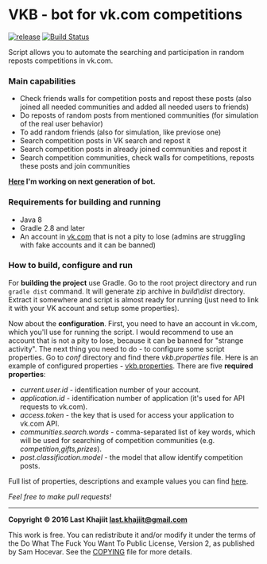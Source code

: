 # VKB - bot for vk.com competitions

[![release](https://img.shields.io/badge/release-v1.0-brightgreen.png?style=default)](https://github.com/last-khajiit/vkb/releases/latest) [![Build Status](https://travis-ci.org/last-khajiit/vkb.svg?branch=master)](https://travis-ci.org/last-khajiit/vkb)

Script allows you to automate the searching and participation in random reposts competitions in vk.com.

### Main capabilities
- Check friends walls for competition posts and repost these posts (also joined all needed communities and added all needed users to friends) 
- Do reposts of random posts from mentioned communities (for  simulation of the real user behavior)
- To add random friends (also for simulation, like previose one)
- Search competition posts in VK search and repost it
- Search competition posts in already joined communities and repost it
- Search competition communities, check walls for competitions, reposts these posts and join communities

**[Here](https://github.com/last-khajiit/dodo) I'm working on next generation of bot.**


### Requirements for building and running
- Java 8
- Gradle 2.8 and later
- An account in [vk.com](vk.com) that is not a pity to lose (admins are struggling with fake accounts and it can be banned)

### How to build, configure and run
For **building the project** use Gradle. Go to the root project directory and run `gradle dist` command. It will generate zip archive in *build\dist* directory. Extract it somewhere and script is almost ready for running (just need to link it with your VK account and setup some properties).

Now about the **configuration**.
First, you need to have an account in vk.com, which you'll use for running the script. I would recommend to use an account that is not a pity to lose, because it can be banned for "strange activity".
The next thing you need to do - to configure some script properties. Go to *conf* directory and find there *vkb.properties* file. Here is an example of configured properties - [vkb.properties](https://gist.github.com/last-khajiit/d5a4e2c6b40104d88e45). There are five **required properties**:

-  *current.user.id* - identification number of your account.
-  *application.id* - identification number of application (it's used for API requests to vk.com).
-  *access.token* - the key that is used for access your application to vk.com API.
- *communities.search.words* - comma-separated list of key words, which will be used for searching of competition communities (e.g. *competition,gifts,prizes*).
-  *post.classification.model* - the model that allow identify competition posts.

Full list of properties, descriptions and example values you can find [here](https://github.com/last-khajiit/vkb/blob/master/properties.md). 




*Feel free to make pull requests!*


---

**Copyright © 2016 Last Khajiit <last.khajiit@gmail.com>**

This work is free. You can redistribute it and/or modify it under the
terms of the Do What The Fuck You Want To Public License, Version 2,
as published by Sam Hocevar. See the [COPYING](https://raw.githubusercontent.com/last-khajiit/vkb/master/copying.txt) file for more details.
